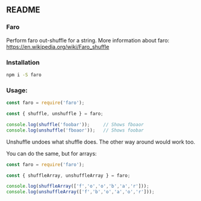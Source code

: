 ## README

### Faro

Perform faro out-shuffle for a string. More information about faro: https://en.wikipedia.org/wiki/Faro_shuffle

### Installation

```bash
npm i -S faro
```

### Usage:

```javascript
const faro = require('faro');

const { shuffle, unshuffle } = faro;

console.log(shuffle('foobar'));     // Shows fboaor
console.log(unshuffle('fboaor'));   // Shows foobar
```

Unshuffle undoes what shuffle does. The other way around would work too.

You can do the same, but for arrays:

```javascript
const faro = require('faro');

const { shuffleArray, unshuffleArray } = faro;

console.log(shuffleArray(['f','o','o','b','a','r']));
console.log(unshuffleArray(['f','b','o','a','o','r']));
```
